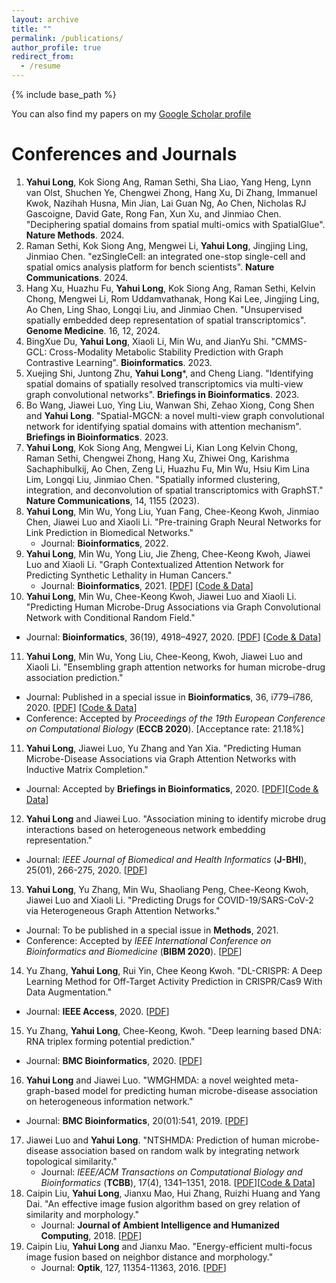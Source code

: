 ```yaml
---
layout: archive
title: ""
permalink: /publications/
author_profile: true
redirect_from:
  - /resume
---
```


{% include base_path %}

You can also find my papers on my [Google Scholar profile](https://scholar.google.com/citations?user=lUoNEgcAAAAJ&hl=zh-CN&oi=ao)

# Conferences and Journals
1. **Yahui Long**, Kok Siong Ang, Raman Sethi, Sha Liao, Yang Heng, Lynn van Olst, Shuchen Ye, Chengwei Zhong, Hang Xu, Di Zhang, Immanuel Kwok, Nazihah Husna, Min Jian, Lai Guan Ng, Ao Chen, Nicholas RJ Gascoigne, David Gate, Rong Fan, Xun Xu, and Jinmiao Chen. "Deciphering spatial domains from spatial multi-omics with SpatialGlue". **Nature Methods**. 2024.
2. Raman Sethi, Kok Siong Ang, Mengwei Li, **Yahui Long**, Jingjing Ling, Jinmiao Chen. "ezSingleCell: an integrated one-stop single-cell and spatial omics analysis platform for bench scientists". **Nature Communications**. 2024.
3. Hang Xu, Huazhu Fu, **Yahui Long**, Kok Siong Ang, Raman Sethi, Kelvin Chong, Mengwei Li, Rom Uddamvathanak, Hong Kai Lee, Jingjing Ling, Ao Chen, Ling Shao, Longqi Liu, and Jinmiao Chen. "Unsupervised spatially embedded deep representation of spatial transcriptomics". **Genome Medicine**. 16, 12, 2024. 
4. BingXue Du, **Yahui Long**, Xiaoli Li, Min Wu, and JianYu Shi. "CMMS-GCL: Cross-Modality Metabolic Stability Prediction with Graph Contrastive Learning". **Bioinformatics**. 2023.
5. Xuejing Shi, Juntong Zhu, **Yahui Long***, and Cheng Liang. "Identifying spatial domains of spatially resolved transcriptomics via multi-view graph convolutional networks". **Briefings in Bioinformatics**. 2023.
6. Bo Wang, Jiawei Luo, Ying Liu, Wanwan Shi, Zehao Xiong, Cong Shen and **Yahui Long**. "Spatial-MGCN: a novel multi-view graph convolutional network for identifying spatial domains with attention mechanism". **Briefings in Bioinformatics**. 2023.
7. **Yahui Long**, Kok Siong Ang, Mengwei Li, Kian Long Kelvin Chong, Raman Sethi, Chengwei Zhong, Hang Xu, Zhiwei Ong, Karishma Sachaphibulkij, Ao Chen, Zeng Li, Huazhu Fu, Min Wu, Hsiu Kim Lina Lim, Longqi Liu, Jinmiao Chen. "Spatially informed clustering, integration, and deconvolution of spatial transcriptomics with GraphST." **Nature Communications**, 14, 1155 (2023).
8. **Yahui Long**, Min Wu, Yong Liu, Yuan Fang, Chee-Keong Kwoh, Jinmiao Chen, Jiawei Luo and Xiaoli Li. "Pre-training Graph Neural Networks for Link
Prediction in Biomedical Networks."
   - Journal: **Bioinformatics**, 2022. 
9. **Yahui Long**, Min Wu, Yong Liu, Jie Zheng, Chee-Keong Kwoh, Jiawei Luo and Xiaoli Li. "Graph Contextualized Attention Network for Predicting Synthetic Lethality in Human Cancers."
   - Journal: **Bioinformatics**, 2021. [[PDF](https://academic.oup.com/bioinformatics/advance-article/doi/10.1093/bioinformatics/btab110/6145565)] [[Code & Data](https://github.com/longyahui/GCATSL)]
10. **Yahui Long**, Min Wu, Chee-Keong Kwoh, Jiawei Luo and Xiaoli Li. "Predicting Human Microbe-Drug Associations via Graph Convolutional Network with Conditional Random Field."
   - Journal: **Bioinformatics**, 36(19), 4918–4927, 2020. [[PDF](https://academic.oup.com/bioinformatics/article-abstract/36/19/4918/5864717?redirectedFrom=fulltext)] [[Code & Data](https://github.com/longyahui/GCNMDA)]
11. **Yahui Long**, Min Wu, Yong Liu, Chee-Keong, Kwoh, Jiawei Luo and Xiaoli Li. "Ensembling graph attention networks for human microbe-drug association prediction."
   - Journal: Published in a special issue in **Bioinformatics**, 36, i779–i786, 2020. [[PDF](https://academic.oup.com/bioinformatics/article/36/Supplement_2/i779/6055932?searchresult=1)] [[Code & Data](https://github.com/longyahui/EGATMDA)]
   - Conference: Accepted by *Proceedings of the 19th European Conference on Computational Biology* (**ECCB 2020**). [Acceptance rate: 21.18%]
11. **Yahui Long**, Jiawei Luo, Yu Zhang and Yan Xia. "Predicting Human Microbe-Disease Associations via Graph Attention Networks with Inductive Matrix Completion."
   - Journal: Accepted by **Briefings in Bioinformatics**, 2020. [[PDF](https://academic.oup.com/bib/advance-article-abstract/doi/10.1093/bib/bbaa146/5876591)][[Code & Data](https://github.com/yahuilong/GATMDA)]
12. **Yahui Long** and Jiawei Luo. "Association mining to identify microbe drug interactions based on heterogeneous network embedding representation." 
   - Journal: *IEEE Journal of Biomedical and Health Informatics* (**J-BHI**), 25(01), 266-275, 2020. [[PDF](https://ieeexplore.ieee.org/abstract/document/9104849)]
13. **Yahui Long**, Yu Zhang, Min Wu, Shaoliang Peng, Chee-Keong Kwoh, Jiawei Luo and Xiaoli Li. "Predicting Drugs for COVID-19/SARS-CoV-2 via Heterogeneous Graph Attention Networks."
   - Journal: To be published in a special issue in **Methods**, 2021.
   - Conference: Accepted by *IEEE International Conference on Bioinformatics and Biomedicine* (**BIBM 2020**). [[PDF](https://www.researchgate.net/profile/Yahui_Long/publication/345049980_Predicting_Drugs_for_COVID-19SARS-CoV-2_via_Heterogeneous_Graph_Attention_Networks/links/6013a73792851c2d4dfeeeb6/Predicting-Drugs-for-COVID-19-SARS-CoV-2-via-Heterogeneous-Graph-Attention-Networks.pdf)]  
14. Yu Zhang, **Yahui Long**, Rui Yin, Chee Keong Kwoh. "DL-CRISPR: A Deep Learning Method for Off-Target Activity Prediction in CRISPR/Cas9 With Data Augmentation."
   - Journal: **IEEE Access**, 2020. [[PDF](https://ieeexplore.ieee.org/stamp/stamp.jsp?arnumber=9076075)] 
15. Yu Zhang, **Yahui Long**, Chee-Keong, Kwoh. "Deep learning based DNA: RNA triplex forming potential prediction."
   - Journal: **BMC Bioinformatics**, 2020. [[PDF](https://link.springer.com/article/10.1186/s12859-020-03864-0)]
16. **Yahui Long** and Jiawei Luo. "WMGHMDA: a novel weighted meta-graph-based model for predicting human microbe-disease association on heterogeneous information network."   
   - Journal: **BMC Bioinformatics**, 20(01):541, 2019. [[PDF](https://bmcbioinformatics.biomedcentral.com/articles/10.1186/s12859-019-3066-0)]
17. Jiawei Luo and **Yahui Long**. "NTSHMDA: Prediction of human microbe-disease association based on random walk by integrating network topological similarity."
    - Journal: *IEEE/ACM Transactions on Computational Biology and Bioinformatics* (**TCBB**), 17(4), 1341–1351, 2018. [[PDF](https://www.researchgate.net/profile/Yahui_Long/publication/329160756_NTSHMDA_Prediction_of_Human_Microbe-Disease_Association_Based_on_Random_Walk_by_Integrating_Network_Topological_Similarity/links/5eb2adb045851523bd464c00/NTSHMDA-Prediction-of-Human-Microbe-Disease-Association-Based-on-Random-Walk-by-Integrating-Network-Topological-Similarity.pdf)][[Code & Data](https://github.com/yahuilong/NTSHMDA)]
18. Caipin Liu, **Yahui Long**, Jianxu Mao, Hui Zhang, Ruizhi Huang and Yang Dai. "An effective image fusion algorithm based on grey relation of similarity and morphology."
    - Journal: **Journal of Ambient Intelligence and Humanized Computing**, 2018. [[PDF](https://www.researchgate.net/profile/Yahui_Long/publication/325773517_An_effective_image_fusion_algorithm_based_on_grey_relation_of_similarity_and_morphology/links/5c22d9bb458515a4c7f8ea18/An-effective-image-fusion-algorithm-based-on-grey-relation-of-similarity-and-morphology.pdf)]
19. Caipin Liu, **Yahui Long** and Jianxu Mao. "Energy-efficient multi-focus image fusion based on neighbor distance and morphology."
    - Journal: **Optik**, 127, 11354-11363, 2016. [[PDF](https://www.researchgate.net/profile/Yahui_Long/publication/308184995_Energy-efficient_Multi-focus_Image_Fusion_Based_on_Neighbor_Distance_and_Morphology/links/5f6d851a458515b7cf4c57f7/Energy-efficient-Multi-focus-Image-Fusion-Based-on-Neighbor-Distance-and-Morphology.pdf)]  

  
  

 









